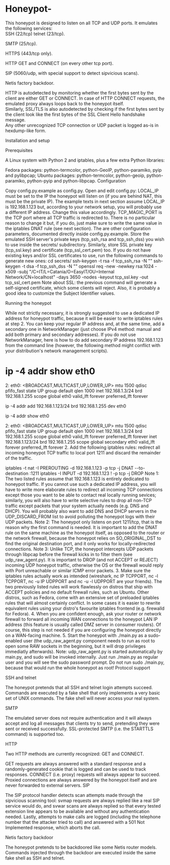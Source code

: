 # Honeypot-
This honeypot is designed to listen on all TCP and UDP ports. 
It emulates the following services:  
SSH (22/tcp) telnet (23/tcp).

SMTP (25/tcp). 

HTTPS (443/tcp only).

HTTP GET and CONNECT (on every other tcp port).

SIP (5060/udp, with special support to detect sipvicious scans).

Netis factory backdoor.

HTTP is autodetected by monitoring whether the first bytes sent by the client are either GET or CONNECT. In case of HTTP CONNECT requests, the emulated proxy always loops back to the honeypot itself.  
Similarly, SSL/TLS is also autodetected by checking if the first bytes sent by the client look like the first bytes of the SSL Client Hello handshake message.  
Any other unrecognized TCP connection or UDP packet is logged as-is in hexdump-like form.

Installation and setup

Prerequisites

A Linux system with Python 2 and iptables, plus a few extra Python libraries:

Fedora packages: python-termcolor, python-GeoIP, python-paramiko, pyip and pylibpcap;
Ubuntu packages: python-termcolor, python-geoip, python-paramiko, python-pyip and python-libpcap.
Configuration

Copy config.py.example as config.py.
Open and edit config.py:
LOCAL_IP must be set to the IP the honeypot will listen on (if you are behind NAT, this must be the private IP). The example texts in next section assume LOCAL_IP is 192.168.1.123 but, according to your network setup, you will probably use a different IP address. Change this value accordingly.
TCP_MAGIC_PORT is the TCP port where all TCP traffic is redirected to. There is no particular reason to change it but, if you do, just make sure to write the same value in the iptables DNAT rule (see next section).
The are other configuration parameters, documented directly inside config.py.example.
Store the emulated SSH server's private keys (tcp_ssh_rsa and tcp_ssh_dss) you wish to use inside the secrets/ subdirectory. Similarly, store SSL private key (tcp_ssl.key) and certificate (tcp_ssl_cert.pem) too. If you do not have existing keys and/or SSL certificates to use, run the following commands to generate new ones:
cd secrets/
ssh-keygen -t rsa -f tcp_ssh_rsa -N "" ssh-keygen -t dsa -f tcp_ssh_dss -N "" openssl req -new -newkey rsa:1024 -x509 -subj "/C=IT/L=Catania/O=EasyIT/OU=Internal Network/CN=localhost" -days 3650 -nodes -keyout tcp_ssl.key -out tcp_ssl_cert.pem Note about SSL: the previous command will generate a self-signed certificate, which some clients will reject. Also, it is probably a good idea to customize the Subject Identifier values.

Running the honeypot

While not strictly necessary, it is strongly suggested to use a dedicated IP address for honeypot traffic, because it will be easier to write iptables rules at step 2. You can keep your regular IP address and, at the same time, add a secondary one in NetworkManager (just choose IPv4 method: manual and add both primary and secondary addresses).
If you do not use NetworkManager, here is how to do add secondary IP address 192.168.1.123 from the command line (however, the following method might conflict with your distribution's network management scripts).
# ip -4 addr show eth0
2: eth0: <BROADCAST,MULTICAST,UP,LOWER_UP> mtu 1500 qdisc pfifo_fast state UP group default qlen 1000 inet 192.168.1.3/24 brd 192.168.1.255 scope global eth0 valid_lft forever preferred_lft forever

ip -4 addr add 192.168.1.123/24 brd 192.168.1.255 dev eth0

ip -4 addr show eth0

2: eth0: <BROADCAST,MULTICAST,UP,LOWER_UP> mtu 1500 qdisc pfifo_fast state UP group default qlen 1000 inet 192.168.1.3/24 brd 192.168.1.255 scope global eth0 valid_lft forever preferred_lft forever inet 192.168.1.123/24 brd 192.168.1.255 scope global secondary eth0 valid_lft forever preferred_lft forever 2. Add the following iptables rules: redirect all incoming honeypot TCP traffic to local port 1211 and discard the remainder of the traffic.

iptables -t nat -I PREROUTING -d 192.168.1.123 -p tcp -j DNAT --to-destination :1211
iptables -I INPUT -d 192.168.1.123 ! -p tcp -j DROP
Note 1: The two listed rules assume that 192.168.1.123 is entirely dedicated to honeypot traffic. If you cannot use such a dedicated IP address, you will have to write more elaborate rules to redirect all incoming TCP connections except those you want to be able to contact real locally running sevices; similarly, you will also have to write selective rules to drop all non-TCP traffic except packets that your system actually needs (e.g. DNS and DHCP). You will probably also want to add DNS and DHCP servers in the UDP_DISCARD_FROM list to avoid polluting the honeypot logs with their UDP packets.
Note 2: The honeypot only listens on port 1211/tcp, that is the reason why the first command is needed. It is important to add the DNAT rule on the same machine as the honeypot itself, as opposed to the router or the network firewall, because the honeypot relies on SO_ORIGINAL_DST to find the original destination port, and it only works for locally-redirected connections.
Note 3: Unlike TCP, the honeypot intercepts UDP packets through libpcap before the firewall kicks in to filter them (see udp_raw_agent.py). It is important to DROP (and not ACCEPT or REJECT) incoming UDP honeypot traffic, otherwise the OS or the firewall would reply with Port unreachable or similar ICMP error packets. 3. Make sure the iptables rules actually work as intended (wireshark, nc IP TCPPORT, nc -l TCPPORT, nc -u IP UDPPORT and nc -u -l UDPPORT are your friends). The two previously listed rules will work flawlessly on distros that ship with ACCEPT policies and no default firewall rules, such as Ubuntu. Other distros, such as Fedora, come with an extensive set of preloaded iptables rules that will almost certainly conflict. In some cases it is easier to rewrite equivalent rules using your distro's favourite iptables frontend (e.g. firewalld for Fedora). 4. When you are confident enough, ask your router or network firewall to forward all incoming WAN connections to the honeypot LAN IP address (this feature is usually called DMZ server in consumer routers). Of course, this step is not needed if you are configuring the honeypot directly on a WAN-facing machine. 5. Start the honeypot with ./main.py as a sudo-enabled user (the udp_raw_agent.py component needs to run as root to open some RAW sockets in the beginning, but it will drop privileges immediatly afterwards).
Note: udp_raw_agent.py is started automatically by main.py, and sudo will be invoked internally. Just run ./main.py as regular user and you will see the sudo password prompt. Do not run sudo ./main.py, because that would run the whole honeypot as root!
Protocol support

SSH and telnet

The honeypot pretends that all SSH and telnet login attempts succeed. Commands are executed by a fake shell that only implements a very basic set of UNIX commands. The fake shell will never access your real system.

SMTP

The emulated server does not require authentication and it will always accept and log all messages that clients try to send, pretending they were sent or received successfully. SSL-protected SMTP (i.e. the STARTTLS command) is supported too.

HTTP

Two HTTP methods are currently recognized: GET and CONNECT.

GET requests are always answered with a standard response and a randomly-generated cookie that is logged and can be used to track responses.
CONNECT (i.e. proxy) requests will always appear to succeed. Proxied connections are always answered by the honeypot itself and are never forwarded to external servers.
SIP

The SIP protocol handler detects scan attempts made through the sipvicious scanning tool: svmap requests are always replied like a real SIP service would do, and svwar scans are always replied so that every tested extension line appears to be available and without any authentication needed. Lastly, attempts to make calls are logged (including the telephone number that the attacker tried to call) and answered with a 501 Not Implemented response, which aborts the call.

Netis factory backdoor

The honeypot pretends to be backdoored like some Netis router models. Commands injected through the backdoor are executed inside the same fake shell as SSH and telnet.
